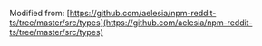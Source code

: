 Modified from: [https://github.com/aelesia/npm-reddit-ts/tree/master/src/types](https://github.com/aelesia/npm-reddit-ts/tree/master/src/types)
